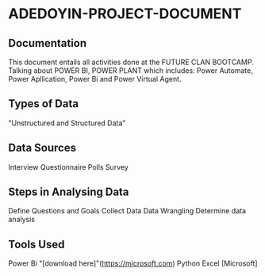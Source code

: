 # ADEDOYIN-PROJECT-DOCUMENT
## Documentation
This document entails all activities done at the FUTURE CLAN BOOTCAMP.
Talking about POWER BI, POWER PLANT which includes: Power Automate, Power Apllication, Power Bi and Power Virtual Agent.
## Types of Data

"Unstructured and Structured Data"
## Data Sources
Interview
Questionnaire
Polls
Survey
## Steps in Analysing Data
Define Questions and Goals
Collect Data
Data Wrangling
Determine data analysis
## Tools Used
Power Bi "[download here]"(https://microsoft.com)
Python
Excel [Microsoft]
